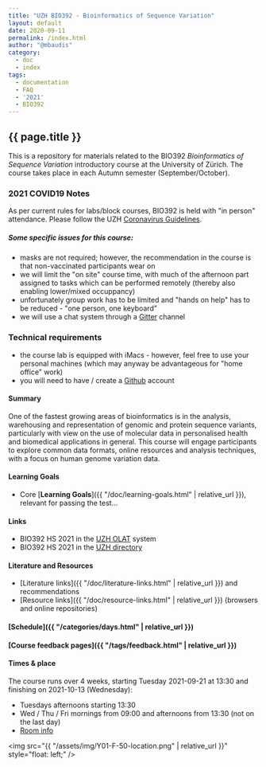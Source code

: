 ```yaml
---
title: "UZH BIO392 - Bioinformatics of Sequence Variation"
layout: default
date: 2020-09-11
permalink: /index.html
author: "@mbaudis"
category:
  - doc
  - index
tags:
  - documentation
  - FAQ
  - '2021'
  - BIO392
---
```


## {{ page.title }}

This is a repository for materials related to the BIO392 _Bioinformatics of Sequence Variation_ introductory course at the University of Zürich. The course takes place in each Autumn semester (September/October).

### 2021 COVID19 Notes

As per current rules for labs/block courses, BIO392 is held with "in person" attendance. Please follow the UZH [Coronavirus Guidelines](https://www.uzh.ch/en/about/coronavirus/students.html).

##### Some specific issues for this course:

* masks are not required; however, the recommendation in the course is that non-vaccinated participants wear on
* we will limit the "on site" course time, with much of the afternoon part assigned to tasks which can be performed remotely (thereby also enabling lower/mixed occuppancy)
* unfortunately group work has to be limited and "hands on help" has to be reduced - "one person, one keyboard"
* we will use a chat system through a [Gitter](https://gitter.im) channel

### Technical requirements

* the course lab is equipped with iMacs - however, feel free to use your personal machines (which may anyway be advantageous for "home office" work)
* you will need to have / create a [Github](https://github.com) account

#### Summary

One of the fastest growing areas of bioinformatics is in the analysis, warehousing and representation of genomic and protein sequence variants, particularly with view on the use of molecular data in personalised health and biomedical applications in general. This course will engage participants to explore common data formats, online resources and analysis techniques, with a focus on human genome variation data.

#### Learning Goals

* Core [__Learning Goals__]({{ "/doc/learning-goals.html" | relative_url }}), relevant for passing the test...

#### Links

* BIO392 HS 2021 in the [UZH OLAT](https://lms.uzh.ch/auth/RepositoryEntry/17064820860/CourseNode/85421310414617) system
* BIO392 HS 2021 in the [UZH directory](https://studentservices.uzh.ch/uzh/anonym/vvz/index.html#/details/2021/003/SM/50920456)

#### Literature and Resources

* [Literature links]({{ "/doc/literature-links.html" | relative_url }}) and recommendations
* [Resource links]({{ "/doc/resource-links.html" | relative_url }}) (browsers and online repositories)

#### [Schedule]({{ "/categories/days.html" | relative_url }})

#### [Course feedback pages]({{ "/tags/feedback.html" | relative_url }})

#### Times & place

The course runs over 4 weeks, starting Tuesday 2021-09-21 at 13:30 and finishing on 2021-10-13 (Wednesday):

* Tuesdays afternoons starting 13:30
* Wed / Thu / Fri mornings from 09:00 and afternoons from 13:30 (not on the last day)
* [Room info](https://www.uniability.uzh.ch/static/control/info_display.php?structure=1308)

<img src="{{ "/assets/img/Y01-F-50-location.png" | relative_url }}" style="float: left;" />
